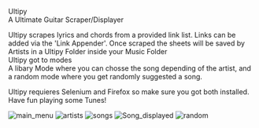    Ultipy       
 A Ultimate Guitar Scraper/Displayer

Ultipy scrapes lyrics and chords from
       a provided link list.
    Links can be added via the 
         'Link Appender'.
Once scraped the sheets will be saved
 by Artists in a Ultipy Folder inside
          your Music Folder   
         Ultipy got to modes   
 A libary Mode where you can chosse the 
     song depending of the artist,
    and a random mode where you get 
      randomly suggested a song.

 Ultipy requieres Selenium and Firefox
  so make sure you got both installed.
      Have fun playing some Tunes!

![main_menu](https://user-images.githubusercontent.com/58635530/177151226-e60040bb-b011-41b1-b703-cbd63f5bc30c.png)
![artists](https://user-images.githubusercontent.com/58635530/177151292-76945008-c1a9-428e-9ea4-d9207d7ae579.png)
![songs](https://user-images.githubusercontent.com/58635530/177151312-7c8ddefb-f703-4a7e-9fda-8a23825a5078.png)
![Song_displayed](https://user-images.githubusercontent.com/58635530/177151330-39ab9573-cb12-4931-9f42-a95b71ca03eb.png)
![random](https://user-images.githubusercontent.com/58635530/177151345-28860fc7-31d9-4ee2-8a7c-34b59813195d.png)


